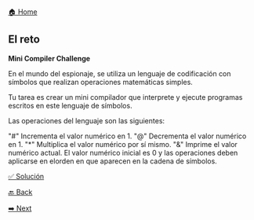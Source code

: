 [🏠 Home](https://github.com/jcuencagento/codemberJCG)

## El reto

**Mini Compiler Challenge**

En el mundo del espionaje, se utiliza un lenguaje de codificación con símbolos que realizan operaciones matemáticas simples.

Tu tarea es crear un mini compilador que interprete y ejecute programas escritos en este lenguaje de símbolos.

Las operaciones del lenguaje son las siguientes:

"#" Incrementa el valor numérico en 1.
"@" Decrementa el valor numérico en 1.
"*" Multiplica el valor numérico por sí mismo.
"&" Imprime el valor numérico actual.
El valor numérico inicial es 0 y las operaciones deben aplicarse en elorden en que aparecen en la cadena de símbolos.


[✅ Solución](https://github.com/jcuencagento/codemberJCG/blob/master/challenge_02/challenge_02.js)


[🔙 Back](https://github.com/jcuencagento/codemberJCG/blob/master/challenge_01/challenge_01.md)


[➡️ Next](https://github.com/jcuencagento/codemberJCG/blob/master/challenge_03/challenge_03.md)